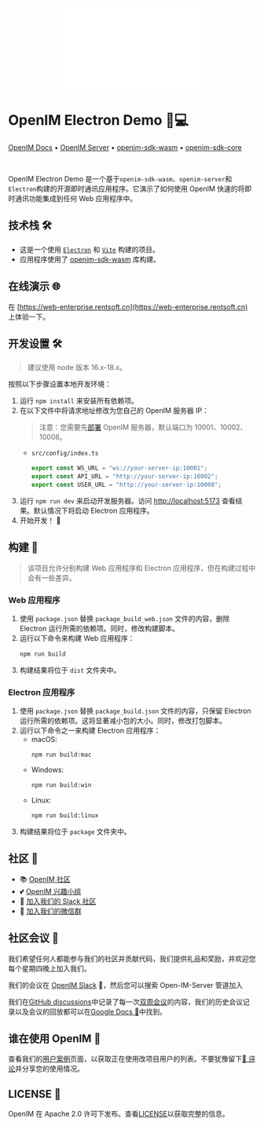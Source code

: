 <p align="center">
    <a href="https://www.openim.online">
        <img src="./docs/images/openim-logo.gif" width="60%" height="30%"/>
    </a>
</p>

# OpenIM Electron Demo 💬💻

<p>
  <a href="https://docs.openim.io/">OpenIM Docs</a>
  •
  <a href="https://github.com/openimsdk/open-im-server">OpenIM Server</a>
  •
  <a href="https://github.com/openimsdk/open-im-sdk-web-wasm">openim-sdk-wasm</a>
  •
  <a href="https://github.com/openimsdk/openim-sdk-core">openim-sdk-core</a>
</p>

<br>

OpenIM Electron Demo 是一个基于`openim-sdk-wasm`、`openim-server`和`Electron`构建的开源即时通讯应用程序。它演示了如何使用 OpenIM 快速的将即时通讯功能集成到任何 Web 应用程序中。

## 技术栈 🛠️

- 这是一个使用 [`Electron`](https://www.electronjs.org/) 和 [`Vite`](https://vitejs.dev/) 构建的项目。
- 应用程序使用了 [openim-sdk-wasm](https://github.com/openimsdk/open-im-sdk-web-wasm) 库构建。

## 在线演示 🌐

在 [https://web-enterprise.rentsoft.cn](https://web-enterprise.rentsoft.cn) 上体验一下。

## 开发设置 🛠️

> 建议使用 node 版本 16.x-18.x。

按照以下步骤设置本地开发环境：

1. 运行 `npm install` 来安装所有依赖项。
2. 在以下文件中将请求地址修改为您自己的 OpenIM 服务器 IP：
   > 注意：您需要先[部署](https://docs.openim.io/zh-Hans/guides/gettingStarted/dockerCompose) OpenIM 服务器，默认端口为 10001、10002、10008。
   - `src/config/index.ts`
     ```js
     export const WS_URL = "ws://your-server-ip:10001";
     export const API_URL = "http://your-server-ip:10002";
     export const USER_URL = "http://your-server-ip:10008";
     ```
3. 运行 `npm run dev` 来启动开发服务器。访问 [http://localhost:5173](http://localhost:5173) 查看结果。默认情况下将启动 Electron 应用程序。
4. 开始开发！ 🎉

## 构建 🚀

> 该项目允许分别构建 Web 应用程序和 Electron 应用程序，但在构建过程中会有一些差异。

### Web 应用程序

1. 使用 `package.json` 替换 `package_build_web.json` 文件的内容，删除 Electron 运行所需的依赖项。同时，修改构建脚本。
2. 运行以下命令来构建 Web 应用程序：
   ```bash
   npm run build
   ```
3. 构建结果将位于 `dist` 文件夹中。

### Electron 应用程序

1. 使用 `package.json` 替换 `package_build.json` 文件的内容，只保留 Electron 运行所需的依赖项。这将显著减小包的大小。同时，修改打包脚本。
2. 运行以下命令之一来构建 Electron 应用程序：
   - macOS:
     ```bash
     npm run build:mac
     ```
   - Windows:
     ```bash
     npm run build:win
     ```
   - Linux:
     ```bash
     npm run build:linux
     ```
3. 构建结果将位于 `package` 文件夹中。

## 社区 :busts_in_silhouette:

- 📚 [OpenIM 社区](https://github.com/OpenIMSDK/community)
- 💕 [OpenIM 兴趣小组](https://github.com/Openim-sigs)
- 🚀 [加入我们的 Slack 社区](https://join.slack.com/t/openimsdk/shared_invite/zt-22720d66b-o_FvKxMTGXtcnnnHiMqe9Q)
- :eyes: [加入我们的微信群](https://openim-1253691595.cos.ap-nanjing.myqcloud.com/WechatIMG20.jpeg)

## 社区会议 :calendar:

我们希望任何人都能参与我们的社区并贡献代码，我们提供礼品和奖励，并欢迎您每个星期四晚上加入我们。

我们的会议在 [OpenIM Slack](https://join.slack.com/t/openimsdk/shared_invite/zt-22720d66b-o_FvKxMTGXtcnnnHiMqe9Q) 🎯，然后您可以搜索 Open-IM-Server 管道加入

我们在[GitHub discussions](https://github.com/openimsdk/open-im-server/discussions/categories/meeting)中记录了每一次[双周会议](https://github.com/orgs/OpenIMSDK/discussions/categories/meeting)的内容，我们的历史会议记录以及会议的回放都可以在[Google Docs :bookmark_tabs:](https://docs.google.com/document/d/1nx8MDpuG74NASx081JcCpxPgDITNTpIIos0DS6Vr9GU/edit?usp=sharing)中找到。

## 谁在使用 OpenIM :eyes:

查看我们的[用户案例](https://github.com/OpenIMSDK/community/blob/main/ADOPTERS.md)页面，以获取正在使用改项目用户的列表。不要犹豫留下[📝 评论](https://github.com/openimsdk/open-im-server/issues/379)并分享您的使用情况。

## LICENSE :page_facing_up:

OpenIM 在 Apache 2.0 许可下发布。查看[LICENSE](https://github.com/openimsdk/open-im-server/tree/main/LICENSE)以获取完整的信息。

```

```
